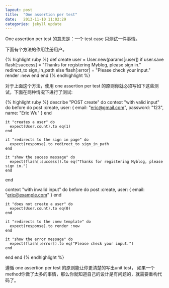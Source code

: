 ```yaml
---
layout: post
title:  "One assertion per test"
date:   2013-11-10 11:02:29
categories: jekyll update
---
```

One assertion per test 的意思是：一个 test case 只测试一件事情。

下面有个方法的作用注册用户。

{% highlight ruby %}
def create
  user = User.new(params[:user])
  if user.save
    flash[:success] = "Thanks for registering Myblog, please sign in."
    redirect_to sign_in_path
  else
    flash[:error] = "Please check your input."
    render :new
  end
end
{% endhighlight %}

对于上面这个方法，使用 one assertion per test 的原则你就必须写如下这些测试，下面在两种情况下进行了测试:

{% highlight ruby %}
describe "POST create" do
  context "with valid input" do
    before do
      post :create, user: { email: "eric@gmail.com", password: "123", name: "Eric Wu" }
    end

    it "creates a user" do
      expect(User.count).to eq(1)
    end

    it "redirects to the sign in page" do
      expect(response).to redirect_to sign_in_path
    end

    it "show the sucess message" do
      expect(flash[:success]).to eq("Thanks for registering Myblog, please sign in.")
    end
  end

  context "with invalid input" do
    before do
      post :create, user: { email: "eric@example.com" }
    end

    it "does not create a user" do
      expect(User.count).to eq(0)
    end

    it "redirects to the :new template" do
      expect(response).to render :new
    end

    it "show the error message" do
      expect(flash[:error]).to eq("Please check your input.")
    end
  end
end
{% endhighlight %}

遵循 one assertion per test 的原则能让你更清楚的写出unit test， 如果一个method你做了太多的事情，那么你就知道自己的设计是有问题的，就需要重构代码了。
